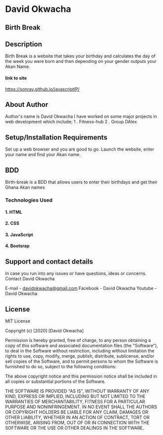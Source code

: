 # David Okwacha 

## Birth Break

## Description
Birth Break is a website that takes your birthday and calculates the day of 
the week you were born and then depending on your gender outputs your Akan Name. 

#### link to site
https://sonray.github.io/javascriptIP/

## About Author
Author's name is David Okwacha
I have worked on some major projects in web development which include;
1 . Fitness-hub
2 . Group DAlex

## Setup/Installation Requirements
Set up a web browser and you are good to go. Launch the website, enter your name and 
find your Akan name.

## BDD
Birth-break is a BDD that allows users to enter their birthdays and get their Ghana Akan names

### Technologies Used
#### 1. HTML
#### 2. CSS
#### 3. JavaScript
#### 4. Bootsrap

## Support and contact details
In case you run into any issues or have questions, ideas or concerns. Contact David Okwacha

E-mail - davidokwacha@gmail.com
Facebook - David Okwacha
Youtube - David Okwacha
## License
MIT License

Copyright (c) [2020] [David Okwacha]

Permission is hereby granted, free of charge, to any person obtaining a copy of this software and associated documentation files (the "Software"), to deal in the Software without restriction, including without limitation the rights to use, copy, modify, merge, publish, distribute, sublicense, and/or sell copies of the Software, and to permit persons to whom the Software is furnished to do so, subject to the following conditions:

The above copyright notice and this permission notice shall be included in all copies or substantial portions of the Software.

THE SOFTWARE IS PROVIDED "AS IS", WITHOUT WARRANTY OF ANY KIND, EXPRESS OR IMPLIED, INCLUDING BUT NOT LIMITED TO THE WARRANTIES OF MERCHANTABILITY, FITNESS FOR A PARTICULAR PURPOSE AND NONINFRINGEMENT. IN NO EVENT SHALL THE AUTHORS OR COPYRIGHT HOLDERS BE LIABLE FOR ANY CLAIM, DAMAGES OR OTHER LIABILITY, WHETHER IN AN ACTION OF CONTRACT, TORT OR OTHERWISE, ARISING FROM, OUT OF OR IN CONNECTION WITH THE SOFTWARE OR THE USE OR OTHER DEALINGS IN THE SOFTWARE.
